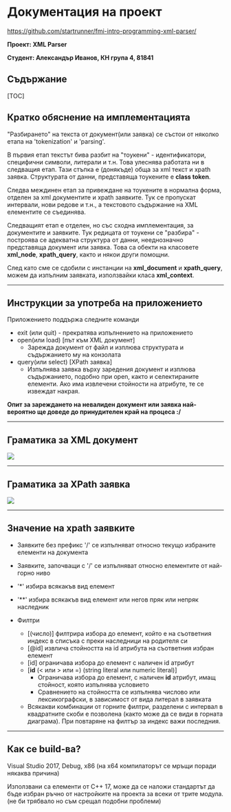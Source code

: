 # Документация на проект

https://github.com/startrunner/fmi-intro-programming-xml-parser/

**Проект: XML Parser**

**Студент: Александър Иванов, КН група 4, 81841**

## Съдържание

[TOC]



## Кратко обяснение на имплементацията

"Разбирането" на текста от документ(или заявка) се състои от няколко етапа на 'tokenization' и 'parsing'.

В първия етап текстът бива разбит на "тоукени" - идентификатори, специфични символи, литерали и т.н. Това улеснява работата ни в следващия етап. Тази стъпка  е (донякъде) обща за xml текст и xpath заявка. Структурата от данни, представяща тоукените е **class token**.

Следва междинен етап за привеждане на тоукените в нормална форма, отделен за xml документите и xpath заявките. Тук се пропускат интервали, нови редове и т.н., а текстовото съдържание на XML елементите се съединява.

Следващият етап е отделен, но със сходна имплементация, за документите и заявките. Тук редицата от тоукени се "разбира" - построява се адекватна структура от данни, нееднозначно представяща документ или заявка. Това са обекти на класовете **xml_node**, **xpath_query**, както и някои други помощни.

След като сме се сдобили с инстанции на **xml_document** и **xpath_query**, можем да изпълним заявката, използвайки класа **xml_context**.

------



## Инструкции за употреба на приложението

Приложението поддържа следните команди

- exit (или quit) - прекратява изпълнението на приложението
- open(или load) [път към XML документ]
  - Зарежда документ от файл и изплюва структурата и съдържанието му на конзолата
- query(или select) [XPath заявка]
  - Изпълнява заявка върху заредения документ и изплюва съдържанието, подобно при open, както и селектираните елементи. Ако има извлечени стойности на атрибуте, те се извеждат накрая.

**Опит за зареждането на невалиден документ или заявка най-вероятно ще доведе до принудителен край на процеса :/**

------



## Граматика за XML документ

![](/readme-resources/grammar-xml.png)

------



## Граматика за XPath заявка

![](/readme-resources/grammar-xpath.png)

------



## Значение на xpath заявките

- Заявките без префикс '/' се изпълняват относно текущо избраните елементи на документа

- Заявките, започващи с '/' се изпълняват относно елементите от най-горно ниво

- '*' избира всякакъв вид елемент

- '**' избира всякакъв вид елемент или негов пряк или непряк наследник

- Филтри

  - [(число)] филтрира избора до елемент, който е на съответния индекс в списъка с преки наследници на родителя си
  - [@id] извлича стойността на id атрибута на съответния избран елемент
  - [id] ограничава избора до елемент с наличен id атрибут
  - [**id** (< или > или =) (string literal или numeric literal)]
    - Ограничава избора до елемент, с наличен **id** атрибут, имащ стойност, която изпълнява условието
    - Сравнението на стойността се изпълнява числово или лексикографски, в зависимост от вида литерал в заявката
  - Всякакви комбинации от горните филтри, разделени с интервал в квадратните скоби е позволена (както може да се види в горната диаграма). При повтаряне на филтър за индекс важи последния. 

------

  

  

## Как се build-ва?

Visual Studio 2017, Debug, x86 (на x64 компилаторът се мръщи поради някаква причина)

Използвани са елементи от C++ 17, може да се наложи стандартът да бъде избран ръчно от настройките на проекта за всеки от трите модула. (не би трябвало но съм срещал подобни проблеми)